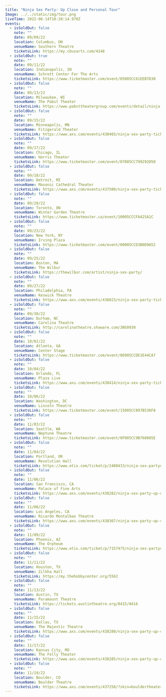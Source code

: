 ```yaml
---
title: "Ninja Sex Party: Up Close and Personal Tour"
Image: ../../static/img/tour.png
liveTime: 2022-06-14T10:20:14.970Z
events:
  - isSoldOut: false
    note: ""
    date: 09/09/22
    location: Columbus, OH
    venueName: Southern Theatre
    ticketsLink: https://my.cbusarts.com/4148
  - isSoldOut: true
    note: ""
    date: 09/11/22
    location: Indianapolis, IN
    venueName: Schrott Center For The Arts
    ticketsLink: https://www.ticketmaster.com/event/05005CC61EEB7D38
  - isSoldOut: false
    note: ""
    date: 09/13/22
    location: Milwaukee, WI
    venueName: The Pabst Theater
    ticketsLink: https://www.pabsttheatergroup.com/events/detail/ninja-sex-party-2022
  - isSoldOut: false
    note: ""
    date: 09/15/22
    location: Minneapolis, MN
    venueName: Fitzgerald Theater
    ticketsLink: https://www.axs.com/events/438403/ninja-sex-party-tickets?skin=fitzgeraldtheater
  - isSoldOut: false
    note: ""
    date: 09/17/22
    location: Chicago, IL
    venueName: Harris Theater
    ticketsLink: https://www.ticketmaster.com/event/07005CC799292050
  - isSoldOut: false
    note: ""
    date: 09/18/22
    location: Detroit, MI
    venueName: Masonic Cathedral Theater
    ticketsLink: https://www.axs.com/events/437500/ninja-sex-party-tickets
  - isSoldOut: false
    note: ""
    date: 09/20/22
    location: Toronto, ON
    venueName: Winter Garden Theatre
    ticketsLink: https://www.ticketmaster.ca/event/10005CCCFA425A1C
  - isSoldOut: false
    note: ""
    date: 09/23/22
    location: New York, NY
    venueName: Irving Plaza
    ticketsLink: https://www.ticketmaster.com/event/00005CCD3B8D9A52
  - isSoldOut: false
    note: ""
    date: 09/25/22
    location: Boston, MA
    venueName: The Wilbur
    ticketsLink: https://thewilbur.com/artist/ninja-sex-party/
  - isSoldOut: false
    note: ""
    date: 09/27/22
    location: Philadelphia, PA
    venueName: Keswick Theatre
    ticketsLink: https://www.axs.com/events/438023/ninja-sex-party-tickets
  - isSoldOut: false
    note: ""
    date: 09/30/22
    location: Durham, NC
    venueName: Carolina Theatre
    ticketsLink: http://carolinatheatre.showare.com/3NS0930
  - isSoldOut: false
    note: ""
    date: 10/02/22
    location: Atlanta, GA
    venueName: Center Stage
    ticketsLink: https://www.ticketmaster.com/event/0E005CCDE1E44CA7
  - isSoldOut: false
    note: ""
    date: 10/04/22
    location: Orlando, FL
    venueName: Plaza Live
    ticketsLink: https://www.axs.com/events/438414/ninja-sex-party-tickets
  - isSoldOut: false
    note: ""
    date: 10/06/22
    location: Washington, DC
    venueName: Lincoln Theatre
    ticketsLink: https://www.ticketmaster.com/event/15005CC897B536F8
  - isSoldOut: false
    note: ""
    date: 11/03/22
    location: Seattle, WA
    venueName: Neptune Theatre
    ticketsLink: https://www.ticketmaster.com/event/0F005CC9B760605E
  - isSoldOut: false
    note: ""
    date: 11/04/22
    location: Portland, OR
    venueName: Revolution Hall
    ticketsLink: https://www.etix.com/ticket/p/2480433/ninja-sex-partyup-close-and-personal-portland-revolution-hall
  - isSoldOut: false
    note: ""
    date: 11/06/22
    location: San Francisco, CA
    venueName: Palace of Fine Arts
    ticketsLink: https://www.axs.com/events/438282/ninja-sex-party-up-close-and-personal-tour-tickets
  - isSoldOut: false
    note: ""
    date: 11/08/22
    location: Los Angeles, CA
    venueName: Ricardo Montalban Theatre
    ticketsLink: https://www.axs.com/events/438367/ninja-sex-party-up-close-and-personal-tour-tickets
  - isSoldOut: false
    note: ""
    date: 11/09/22
    location: Phoenix, AZ
    venueName: The Orpheum
    ticketsLink: https://www.etix.com/ticket/p/7157475/ninja-sex-partyup-close-and-personal-phoenix-orpheum-theatre-phoenix
  - isSoldOut: false
    note: ""
    date: 11/11/22
    location: Houston, TX
    venueName: Zilkha Hall
    ticketsLink: https://my.thehobbycenter.org/5562
  - isSoldOut: false
    note: ""
    date: 11/13/22
    location: Austin, TX
    venueName: Paramount Theatre
    ticketsLink: https://tickets.austintheatre.org/8415/8416
  - isSoldOut: false
    note: ""
    date: 11/15/22
    location: Dallas, TX
    venueName: The Majestic Theatre
    ticketsLink: https://www.axs.com/events/438280/ninja-sex-party-up-close-and-personal-tour-tickets
  - isSoldOut: false
    note: ""
    date: 11/17/22
    location: Kansas City, MO
    venueName: The Folly Theater
    ticketsLink: https://www.axs.com/events/438285/ninja-sex-party-up-close-and-personal-tour-tickets
  - isSoldOut: false
    note: ""
    date: 11/19/22
    location: Boulder, CO
    venueName: Boulder Theatre
    ticketsLink: https://www.axs.com/events/437250/?skin=bouldertheater
---
```

